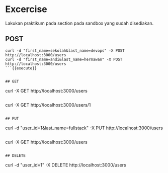 # Excercise

Lakukan praktikum pada section pada sandbox yang sudah disediakan.

## POST

```
curl -d "first_name=sekolah&last_name=devops" -X POST http://localhost:3000/users
curl -d "first_name=andi&last_name=hermawan" -X POST http://localhost:3000/users
```{{execute}}


## GET

```
curl -X GET http://localhost:3000/users
```{{execute}}

```
curl -X GET http://localhost:3000/users/1
```{{execute}}

## PUT 

```
curl -d "user_id=1&last_name=fullstack" -X PUT http://localhost:3000/users
```{{execute}}

```
curl -X GET http://localhost:3000/users
```{{execute}}

## DELETE

```
curl -d "user_id=1" -X DELETE http://localhost:3000/users
```{{execute}}